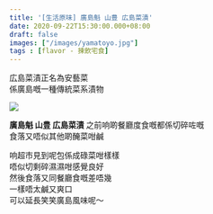 ```yaml
---
title: '[生活原味] 廣島魁 山豊 広島菜漬'
date: 2020-09-22T15:30:00.000+08:00
draft: false
images: ["/images/yamatoyo.jpg"]
tags : [flavor - 揀飲宅食]
---
```


広島菜漬正名為安藝菜  
係廣島嘅一種傳統菜系漬物  

![](/images/yamatoyo.jpg)  

**廣島魁 山豊 広島菜漬**
之前响啲餐廳度食嘅都係切碎咗嘅  
食落又唔似其他啲醃菜咁鹹  
  
响超市見到呢包係成碌菜咁樣樣  
唔似切剩碎濕濕咁感覺良好  
然後食落又同餐廳食嘅差唔幾  
一樣唔太鹹又爽口  
可以延長笑笑廣島風味呢～  
